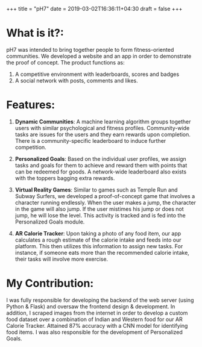 +++
title = "pH7"
date = 2019-03-02T16:36:11+04:30
draft = false
+++

# What is it?:

pH7 was intended to bring together people to form fitness-oriented communities. We developed a website and an app in order to demonstrate the proof of concept. The product functions as:

1. A competitive environment with leaderboards, scores and badges 
2. A social network with posts, comments and likes.

# Features:

1. **Dynamic Communities**:
A machine learning algorithm groups together users with similar psychological and fitness profiles. Community-wide tasks are issues for the users and they earn rewards upon completion. There is a community-specific leaderboard to induce further competition.

2. **Personalized Goals**:
Based on the individual user profiles, we assign tasks and goals for them to achieve and reward them with points that can be redeemed for goods. A network-wide leaderboard also exists with the toppers bagging extra rewards.

3. **Virtual Reality Games**:
Similar to games such as Temple Run and Subway Surfers, we developed a proof-of-concept game that involves a character running endlessly. When the user makes a jump, the character in the game will also jump. If the user mistimes his jump or does not jump, he will lose the level. This activity is tracked and is fed into the Personalized Goals module.

4. **AR Calorie Tracker**:
Upon taking a photo of any food item, our app calculates a rough estimate of the calorie intake and feeds into our platform. This then utilizes this information to assign new tasks. For instance, if someone eats more than the recommended calorie intake, their tasks will involve more exercise.

# My Contribution:

I was fully responsible for developing the backend of the web server (using Python & Flask) and oversaw the frontend design & development. In addition, I scraped images from the internet in order to develop a custom food dataset over a combination of Indian and Western food for our AR Calorie Tracker. Attained 87% accuracy with a CNN model for identifying food items. I was also responsible for the development of Personalized Goals.
